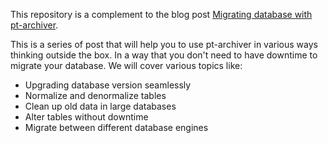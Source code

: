 This repository is a complement to the blog post [Migrating database with pt-archiver](https://medium.com/@guilhermefaleixo/migrating-database-with-pt-archiver-9ad0598f5f8c).


This is a series of post that will help you to use pt-archiver in various ways thinking outside the box. In a way that you don't need to have downtime to migrate your database.
We will cover various topics like:
- Upgrading database version seamlessly
- Normalize and denormalize tables
- Clean up old data in large databases
- Alter tables without downtime
- Migrate between different database engines

